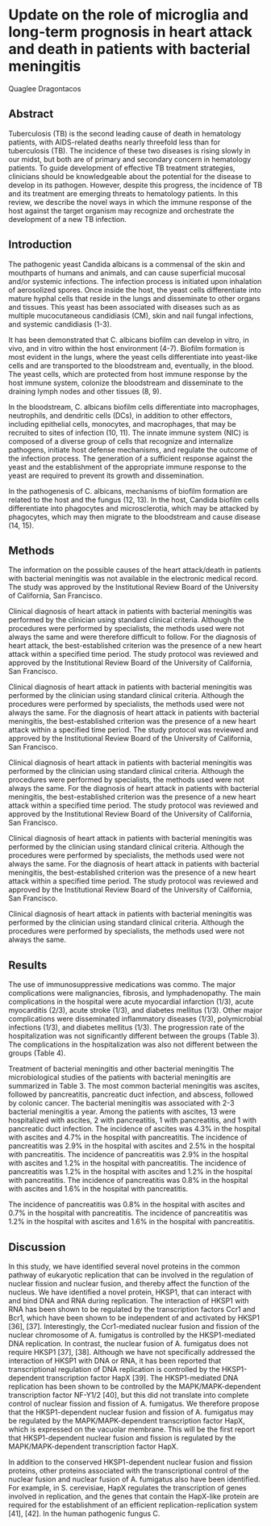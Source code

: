 # Update on the role of microglia and long-term prognosis in heart attack and death in patients with bacterial meningitis
Quaglee Dragontacos


## Abstract
Tuberculosis (TB) is the second leading cause of death in hematology patients, with AIDS-related deaths nearly threefold less than for tuberculosis (TB). The incidence of these two diseases is rising slowly in our midst, but both are of primary and secondary concern in hematology patients. To guide development of effective TB treatment strategies, clinicians should be knowledgeable about the potential for the disease to develop in its pathogen. However, despite this progress, the incidence of TB and its treatment are emerging threats to hematology patients. In this review, we describe the novel ways in which the immune response of the host against the target organism may recognize and orchestrate the development of a new TB infection.


## Introduction
The pathogenic yeast Candida albicans is a commensal of the skin and mouthparts of humans and animals, and can cause superficial mucosal and/or systemic infections. The infection process is initiated upon inhalation of aerosolized spores. Once inside the host, the yeast cells differentiate into mature hyphal cells that reside in the lungs and disseminate to other organs and tissues. This yeast has been associated with diseases such as as multiple mucocutaneous candidiasis (CM), skin and nail fungal infections, and systemic candidiasis (1-3).

It has been demonstrated that C. albicans biofilm can develop in vitro, in vivo, and in vitro within the host environment (4-7). Biofilm formation is most evident in the lungs, where the yeast cells differentiate into yeast-like cells and are transported to the bloodstream and, eventually, in the blood. The yeast cells, which are protected from host immune response by the host immune system, colonize the bloodstream and disseminate to the draining lymph nodes and other tissues (8, 9).

In the bloodstream, C. albicans biofilm cells differentiate into macrophages, neutrophils, and dendritic cells (DCs), in addition to other effectors, including epithelial cells, monocytes, and macrophages, that may be recruited to sites of infection (10, 11). The innate immune system (NIC) is composed of a diverse group of cells that recognize and internalize pathogens, initiate host defense mechanisms, and regulate the outcome of the infection process. The generation of a sufficient response against the yeast and the establishment of the appropriate immune response to the yeast are required to prevent its growth and dissemination.

In the pathogenesis of C. albicans, mechanisms of biofilm formation are related to the host and the fungus (12, 13). In the host, Candida biofilm cells differentiate into phagocytes and microsclerotia, which may be attacked by phagocytes, which may then migrate to the bloodstream and cause disease (14, 15).


## Methods
The information on the possible causes of the heart attack/death in patients with bacterial meningitis was not available in the electronic medical record. The study was approved by the Institutional Review Board of the University of California, San Francisco.

Clinical diagnosis of heart attack in patients with bacterial meningitis was performed by the clinician using standard clinical criteria. Although the procedures were performed by specialists, the methods used were not always the same and were therefore difficult to follow. For the diagnosis of heart attack, the best-established criterion was the presence of a new heart attack within a specified time period. The study protocol was reviewed and approved by the Institutional Review Board of the University of California, San Francisco.

Clinical diagnosis of heart attack in patients with bacterial meningitis was performed by the clinician using standard clinical criteria. Although the procedures were performed by specialists, the methods used were not always the same. For the diagnosis of heart attack in patients with bacterial meningitis, the best-established criterion was the presence of a new heart attack within a specified time period. The study protocol was reviewed and approved by the Institutional Review Board of the University of California, San Francisco.

Clinical diagnosis of heart attack in patients with bacterial meningitis was performed by the clinician using standard clinical criteria. Although the procedures were performed by specialists, the methods used were not always the same. For the diagnosis of heart attack in patients with bacterial meningitis, the best-established criterion was the presence of a new heart attack within a specified time period. The study protocol was reviewed and approved by the Institutional Review Board of the University of California, San Francisco.

Clinical diagnosis of heart attack in patients with bacterial meningitis was performed by the clinician using standard clinical criteria. Although the procedures were performed by specialists, the methods used were not always the same. For the diagnosis of heart attack in patients with bacterial meningitis, the best-established criterion was the presence of a new heart attack within a specified time period. The study protocol was reviewed and approved by the Institutional Review Board of the University of California, San Francisco.

Clinical diagnosis of heart attack in patients with bacterial meningitis was performed by the clinician using standard clinical criteria. Although the procedures were performed by specialists, the methods used were not always the same.


## Results
The use of immunosuppressive medications was commo. The major complications were malignancies, fibrosis, and lymphadenopathy. The main complications in the hospital were acute myocardial infarction (1/3), acute myocarditis (2/3), acute stroke (1/3), and diabetes mellitus (1/3). Other major complications were disseminated inflammatory diseases (1/3), polymicrobial infections (1/3), and diabetes mellitus (1/3). The progression rate of the hospitalization was not significantly different between the groups (Table 3). The complications in the hospitalization was also not different between the groups (Table 4).

Treatment of bacterial meningitis and other bacterial meningitis
The microbiological studies of the patients with bacterial meningitis are summarized in Table 3. The most common bacterial meningitis was ascites, followed by pancreatitis, pancreatic duct infection, and abscess, followed by colonic cancer. The bacterial meningitis was associated with 2-3 bacterial meningitis a year. Among the patients with ascites, 13 were hospitalized with ascites, 2 with pancreatitis, 1 with pancreatitis, and 1 with pancreatic duct infection. The incidence of ascites was 4.3% in the hospital with ascites and 4.7% in the hospital with pancreatitis. The incidence of pancreatitis was 2.9% in the hospital with ascites and 2.5% in the hospital with pancreatitis. The incidence of pancreatitis was 2.9% in the hospital with ascites and 1.2% in the hospital with pancreatitis. The incidence of pancreatitis was 1.2% in the hospital with ascites and 1.2% in the hospital with pancreatitis. The incidence of pancreatitis was 0.8% in the hospital with ascites and 1.6% in the hospital with pancreatitis.

The incidence of pancreatitis was 0.8% in the hospital with ascites and 0.7% in the hospital with pancreatitis. The incidence of pancreatitis was 1.2% in the hospital with ascites and 1.6% in the hospital with pancreatitis.


## Discussion
In this study, we have identified several novel proteins in the common pathway of eukaryotic replication that can be involved in the regulation of nuclear fission and nuclear fusion, and thereby affect the function of the nucleus. We have identified a novel protein, HKSP1, that can interact with and bind DNA and RNA during replication. The interaction of HKSP1 with RNA has been shown to be regulated by the transcription factors Ccr1 and Bcr1, which have been shown to be independent of and activated by HKSP1 [36], [37]. Interestingly, the Ccr1-mediated nuclear fusion and fission of the nuclear chromosome of A. fumigatus is controlled by the HKSP1-mediated DNA replication. In contrast, the nuclear fusion of A. fumigatus does not require HKSP1 [37], [38]. Although we have not specifically addressed the interaction of HKSP1 with DNA or RNA, it has been reported that transcriptional regulation of DNA replication is controlled by the HKSP1-dependent transcription factor HapX [39]. The HKSP1-mediated DNA replication has been shown to be controlled by the MAPK/MAPK-dependent transcription factor NF-Y1/2 [40], but this did not translate into complete control of nuclear fission and fission of A. fumigatus. We therefore propose that the HKSP1-dependent nuclear fusion and fission of A. fumigatus may be regulated by the MAPK/MAPK-dependent transcription factor HapX, which is expressed on the vacuolar membrane. This will be the first report that HKSP1-dependent nuclear fusion and fission is regulated by the MAPK/MAPK-dependent transcription factor HapX.

In addition to the conserved HKSP1-dependent nuclear fusion and fission proteins, other proteins associated with the transcriptional control of the nuclear fusion and nuclear fusion of A. fumigatus also have been identified. For example, in S. cerevisiae, HapX regulates the transcription of genes involved in replication, and the genes that contain the HapX-like protein are required for the establishment of an efficient replication-replication system [41], [42]. In the human pathogenic fungus C.
